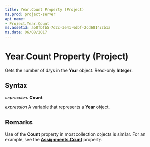 ```yaml
---
title: Year.Count Property (Project)
ms.prod: project-server
api_name:
- Project.Year.Count
ms.assetid: ab8fbfb5-7d2c-3e41-0dbf-2cd681452b1a
ms.date: 06/08/2017
---
```



# Year.Count Property (Project)

Gets the number of days in the  **Year** object. Read-only **Integer**.


## Syntax

 _expression_. **Count**

 _expression_ A variable that represents a **Year** object.


## Remarks

Use of the  **Count** property in most collection objects is similar. For an example, see the **[Assignments.Count](assignments-count-property-project.md)** property.


